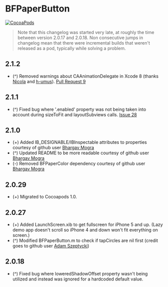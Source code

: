 BFPaperButton
=============
[![CocoaPods](https://img.shields.io/cocoapods/v/BFPaperButton.svg?style=flat)](https://github.com/bfeher/BFPaperButton)

> Note that this changelog was started very late, at roughly the time between version 2.0.17 and 2.0.18. Non consecutive jumps in changelog mean that there were incremental builds that weren't released as a pod, typically while solving a problem.


2.1.2
---------
* (^) Removed warnings about CAAnimationDelegate in Xcode 8 (thanks [Nicola](https://github.com/ndebei) and [h-umus](https://github.com/h-umus)). [Pull Request 9](https://github.com/bfeher/BFPaperButton/pull/31)  


2.1.1
---------
* (^) Fixed bug where '.enabled' property was not being taken into account during sizeToFit and layoutSubviews calls. [Issue 28](https://github.com/bfeher/BFPaperButton/issues/28)  


2.1.0
---------
* (+) Added IB_DESIGNABLE/IBInspectable attributes to properties courtesy of github user [Bhargav Mogra](https://github.com/bhargavms)  
* (^) Updated README to be more readable courtesy of github user [Bhargav Mogra](https://github.com/bhargavms)  
* (-) Removed BFPaperColor dependency courtesy of github user [Bhargav Mogra](https://github.com/bhargavms)  


2.0.29
---------
* (+) Migrated to Cocoapods 1.0.


2.0.27
---------
* (+) Added LaunchScreen.xib to get fullscreen for iPhone 5 and up. (Lazy demo app doesn't scroll so iPhone 4 and down won't fit everything on screen.)  
* (^) Modified BFPaperButton.m to check if tapCircles are nil first (credit goes to github user [Adam Szeptycki](https://github.com/adamszeptycki))


2.0.18
---------
* (^) Fixed bug where loweredShadowOffset property wasn't being utilized and instead was ignored for a hardcoded default value.
